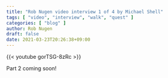 ```yaml
---
title: "Rob Nugen video interview 1 of 4 by Michael Shell"
tags: [ "video", "interview", "walk", "quest" ]
categories: [ "blog" ]
author: Rob Nugen
draft: false
date: 2021-03-23T20:26:38+09:00
---
```


{{< youtube gorTSG-8zRc >}}

Part 2 coming soon!
